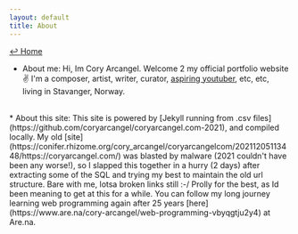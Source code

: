 ```yaml
---
layout: default
title: About
---
```

<a href="../">↩ Home</a>  
* About me: Hi, Im Cory Arcangel. Welcome 2 my official portfolio website ✌️ I'm a composer, artist, writer, curator, [aspiring youtuber](https://www.youtube.com/user/coryarcangel), etc, etc, living in Stavanger, Norway. 
<br> 
* About this site: This site is powered by [Jekyll running from .csv files](https://github.com/coryarcangel/coryarcangel.com-2021), and compiled locally. My old [site](https://conifer.rhizome.org/cory_arcangel/coryarcangelcom/20211205113448/https://coryarcangel.com/) was blasted by malware (2021 couldn't have been any worse!), so I slapped this together in a hurry (2 days) after extracting some of the SQL and trying my best to maintain the old url structure. Bare with me, lotsa broken links still :-/ Prolly for the best, as Id been meaning to get at this for a while. You can follow my long journey learning web programming again after 25 years [here](https://www.are.na/cory-arcangel/web-programming-vbyqgtju2y4) at Are.na. 

